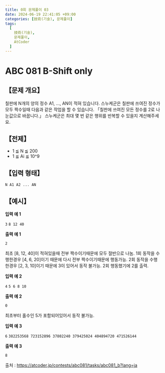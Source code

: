 ```yaml
---
title: 0회 문제풀이 03
date: 2024-06-19 22:41:05 +09:00
categories: [技術(기술), 문제풀이]
tags:
  [
    技術(기술),
    문제풀이,
    AtCoder
  ]
---
```

# ABC 081 B-Shift only
## 【문제 개요】
칠판에 N개의 양의 정수 A1, ..., AN이 적혀 있습니다.
스누케군은 칠판에 쓰여진 정수가 모두 짝수일때 다음과 같은 작업을 할 수 있습니다.
「칠판에 쓰여진 모든 정수를 2로 나눈값으로 바꿉니다.」
스누케군은 최대 몇 번 같은 행위를 반복할 수 있을지 계산해주세요.

## 【전제】
- 1 ≦ N ≦ 200
- 1 ≦ Ai ≦ 10^9

## 【입력 형태】
`N
A1 A2 ... AN`


## 【예시】
**입력 예 1**

`3`
`8 12 40`

**출력 예 1**

`2`

최초 [8, 12, 40]이 적혀있을때 전부 짝수이기때문에 모두 절반으로 나눔.
1회 동작을 수행한경우 [4, 6, 20]이기 때문에 다시 전부 짝수이기때문에 행동가능.
2회 동작을 수행한경우 [2, 3, 10]이기 때문에 3이 있어서 동작 불가능. 2회 행동했기에 2를 출력.

**입력 예 2**

`4`
`5 6 8 10`

**출력 예 2**

`0`

최초부터 홀수인 5가 포함되어있어서 동작 불가능.

**입력 예 3**

`6`
`382253568 723152896 37802240 379425024 404894720 471526144`

**출력 예 3**

`8`

출처 : https://atcoder.jp/contests/abc081/tasks/abc081_b?lang=ja